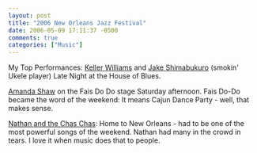 ```yaml
---
layout: post
title: "2006 New Orleans Jazz Festival"
date: 2006-05-09 17:11:37 -0500
comments: true
categories: ["Music"]
---
```

My Top Performances:
<a href="http://kellerwilliams.net/">Keller Williams</a> and <a href="http://www.jakeshimabukuro.com/">Jake Shimabukuro</a> (smokin' Ukele player) Late Night at the House of Blues.

<a href="http://www.amandashaw.com/index.htm">Amanda Shaw</a> on the Fais Do Do stage Saturday afternoon. Fais Do-Do became the word of the weekend: It means Cajun Dance Party - well, that makes sense.  

<a href="http://nathanwilliams.crazygator.com/">Nathan and the Chas Chas</a>: Home to New Orleans - had to be one of the most powerful songs of the weekend. Nathan had many in the crowd in tears. I love it when music does that to people.

